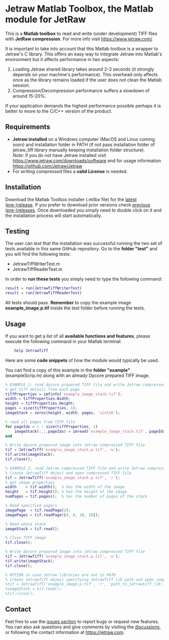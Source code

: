 # Jetraw Matlab Toolbox, the Matlab module for JetRaw  

This is a **Matlab toolbox** to read and write (under development) TIFF files with **JetRaw compression**. For more info visit
https://www.jetraw.com/

It is important to take into account that this Matlab toolbox is a wrapper to Jetraw's C library. This offers an easy way 
to integrate Jetraw into Matlab's environment but it affects performance in two aspects:
1. Loading Jetraw shared library takes around 2-3 seconds (it strongly depends on your machine's performance). This overhead only affects once as the library remains 
   loaded if the user does not clean the Matlab session. 
2. Compression/Decompression performance suffers a slowdown of around 15-20%. 

If your application demands the highest performance possible perhaps it is better to move to the C/C++ version of the product. 

## Requirements
- **Jetraw installed** on a Windows computer (MacOS and Linux coming soon) and installation folder in PATH (if not pass installation folder of jetraw_tiff library manually keeping installation folder structure).<br/>
*Note:* if you do not have Jetraw installed visit https://www.jetraw.com/downloads/software and for usage information https://github.com/Jetraw/Jetraw
- For writing compressed files a **valid License** is needed. 

## Installation
Download the Matlab Toolbox installer (.mltbx file)  for the [latest (pre-)release](https://github.com/Jetraw/Jetraw-Matlab-Toolbox/releases/download/21.12.03.1/Jetraw_Matlab_Toolbox.mltbx). If you prefer to download prior versions check [previous (pre-)releases](https://github.com/Jetraw/Jetraw-Matlab-Toolbox/releases). Once downloaded you simply need to double click on it and the installation process will start automatically. 

## Testing
The user can test that the installation was successful running the two set of tests available in this same GitHub repository. Go to the **folder "test"** and 
you will find the following tests:

- JetrawTiffWriterTest.m 
- JetrawTiffReaderTest.m 

In order to **run these tests** you simply need to type the following command:

```matlab
result = run(JetrawTiffWriterTest)
result = run(JetrawTiffReaderTest)
```

All tests should pass. 
**Remember** to copy the example image **example_image.p.tif** inside the test folder before running the tests. 

## Usage
If you want to get a list of all **available functions and features**, please execute the following command in your Matlab terminal:

```matlab
    help JetrawTiff
```

Here are some **code snippets** of how the module would typically be used. 

You can find a copy of this example in the **folder "example"** (exampleScrip.m) along with an already Dpcore prepared TIFF image.

```matlab
% EXAMPLE 1: read dpcore prepared TIFF file and write Jetraw compressed TIFF file
% get tiff details from each page
tiffProperties = imfinfo('example_image_stack.tif');
width = tiffProperties.Width;
height = tiffProperties.Height;
pages = size(tiffProperties, 1);
imageStack = zeros(height, width, pages, 'uint16');

% read all pages from TIFF file
for pageIdx = 1 : size(tiffProperties, 1)
    imageStack(:,:,pageIdx) = imread('example_image_stack.tif', pageIdx);
end

% Write dpcore prepared image into jetraw compressed TIFF file
tif = JetrawTiff('example_image_stack.p.tif', 'w');
tif.write(imageStack);
tif.close();

% EXAMPLE 2: read Jetraw compressed TIFF file and write Jetraw compressed TIFF file again. 
% Create JetrawTiff object and open compressed TIFF file
tif = JetrawTiff('example_image_stack.p.tif', 'r');
% get image properties
width    = tif.width();  % has the width of the image
height   = tif.height(); % has the height of the image
numPages = tif.pages();  % has the number of pages of the stack

% Read specified page/s
imagePage  = tif.readPage(2);
imagePages = tif.readPage([4, 8, 10, 20]);

% Read whole stack
imageStack = tif.read();

% Close TIFF image
tif.close();

% Write dpcore prepared image into jetraw compressed TIFF file
tif = JetrawTiff('example_image_stack.p.tif', 'w');
tif.write(imageStack);
tif.close();

% OPTION in case Jetraw libraries are not in PATH
% Create JetrawTiff object specifying JetrawTiff lib path and open compressed TIFF file.
%tif = JetrawTiff('example_image.p.tif', 'r', 'path_to_jetrawtiff_lib');
%imageStack = tif.read();
%tif.close();
```

## Contact
Feel free to use the [issues section](https://github.com/Jetraw/Jetraw-Matlab-Toolbox/issues) to report bugs or request new features. You can also ask questions and give comments by visiting the [discussions](https://github.com/Jetraw/Jetraw-Matlab-Toolbox/discussions), or following the contact information at https://jetraw.com.
